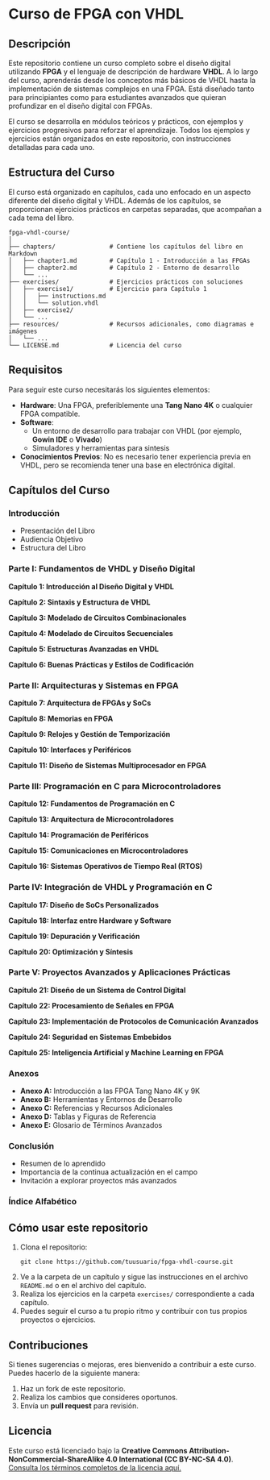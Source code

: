 
# Curso de FPGA con VHDL

## Descripción
Este repositorio contiene un curso completo sobre el diseño digital utilizando **FPGA** y el lenguaje de descripción de hardware **VHDL**. A lo largo del curso, aprenderás desde los conceptos más básicos de VHDL hasta la implementación de sistemas complejos en una FPGA. Está diseñado tanto para principiantes como para estudiantes avanzados que quieran profundizar en el diseño digital con FPGAs.

El curso se desarrolla en módulos teóricos y prácticos, con ejemplos y ejercicios progresivos para reforzar el aprendizaje. Todos los ejemplos y ejercicios están organizados en este repositorio, con instrucciones detalladas para cada uno.

## Estructura del Curso
El curso está organizado en capítulos, cada uno enfocado en un aspecto diferente del diseño digital y VHDL. Además de los capítulos, se proporcionan ejercicios prácticos en carpetas separadas, que acompañan a cada tema del libro.

```
fpga-vhdl-course/
│
├── chapters/               # Contiene los capítulos del libro en Markdown
│   ├── chapter1.md         # Capítulo 1 - Introducción a las FPGAs
│   ├── chapter2.md         # Capítulo 2 - Entorno de desarrollo
│   └── ...
├── exercises/              # Ejercicios prácticos con soluciones
│   ├── exercise1/          # Ejercicio para Capítulo 1
│   │   ├── instructions.md
│   │   └── solution.vhdl
│   ├── exercise2/
│   └── ...
├── resources/              # Recursos adicionales, como diagramas e imágenes
│   └── ...
└── LICENSE.md              # Licencia del curso
```

## Requisitos
Para seguir este curso necesitarás los siguientes elementos:
- **Hardware**: Una FPGA, preferiblemente una **Tang Nano 4K** o cualquier FPGA compatible.
- **Software**: 
  - Un entorno de desarrollo para trabajar con VHDL (por ejemplo, **Gowin IDE** o **Vivado**)
  - Simuladores y herramientas para sintesis
- **Conocimientos Previos**: No es necesario tener experiencia previa en VHDL, pero se recomienda tener una base en electrónica digital.

## Capítulos del Curso

### **Introducción**

- Presentación del Libro
- Audiencia Objetivo
- Estructura del Libro


### **Parte I: Fundamentos de VHDL y Diseño Digital**

**Capítulo 1: Introducción al Diseño Digital y VHDL**

**Capítulo 2: Sintaxis y Estructura de VHDL**

**Capítulo 3: Modelado de Circuitos Combinacionales**

**Capítulo 4: Modelado de Circuitos Secuenciales**

**Capítulo 5: Estructuras Avanzadas en VHDL**

**Capítulo 6: Buenas Prácticas y Estilos de Codificación**


### **Parte II: Arquitecturas y Sistemas en FPGA**

**Capítulo 7: Arquitectura de FPGAs y SoCs**

**Capítulo 8: Memorias en FPGA**

**Capítulo 9: Relojes y Gestión de Temporización**

**Capítulo 10: Interfaces y Periféricos**

**Capítulo 11: Diseño de Sistemas Multiprocesador en FPGA**


### **Parte III: Programación en C para Microcontroladores**

**Capítulo 12: Fundamentos de Programación en C**

**Capítulo 13: Arquitectura de Microcontroladores**

**Capítulo 14: Programación de Periféricos**

**Capítulo 15: Comunicaciones en Microcontroladores**

**Capítulo 16: Sistemas Operativos de Tiempo Real (RTOS)**


### **Parte IV: Integración de VHDL y Programación en C**

**Capítulo 17: Diseño de SoCs Personalizados**

**Capítulo 18: Interfaz entre Hardware y Software**

**Capítulo 19: Depuración y Verificación**

**Capítulo 20: Optimización y Síntesis**


### **Parte V: Proyectos Avanzados y Aplicaciones Prácticas**

**Capítulo 21: Diseño de un Sistema de Control Digital**

**Capítulo 22: Procesamiento de Señales en FPGA**

**Capítulo 23: Implementación de Protocolos de Comunicación Avanzados**

**Capítulo 24: Seguridad en Sistemas Embebidos**

**Capítulo 25: Inteligencia Artificial y Machine Learning en FPGA**


### **Anexos**

- **Anexo A:** Introducción a las FPGA Tang Nano 4K y 9K
- **Anexo B:** Herramientas y Entornos de Desarrollo
- **Anexo C:** Referencias y Recursos Adicionales
- **Anexo D:** Tablas y Figuras de Referencia
- **Anexo E:** Glosario de Términos Avanzados


### **Conclusión**

- Resumen de lo aprendido
- Importancia de la continua actualización en el campo
- Invitación a explorar proyectos más avanzados


### **Índice Alfabético**


## Cómo usar este repositorio
1. Clona el repositorio:
   ```
   git clone https://github.com/tuusuario/fpga-vhdl-course.git
   ```
2. Ve a la carpeta de un capítulo y sigue las instrucciones en el archivo `README.md` o en el archivo del capítulo.
3. Realiza los ejercicios en la carpeta `exercises/` correspondiente a cada capítulo.
4. Puedes seguir el curso a tu propio ritmo y contribuir con tus propios proyectos o ejercicios.

## Contribuciones
Si tienes sugerencias o mejoras, eres bienvenido a contribuir a este curso. Puedes hacerlo de la siguiente manera:
1. Haz un fork de este repositorio.
2. Realiza los cambios que consideres oportunos.
3. Envía un **pull request** para revisión.

## Licencia
Este curso está licenciado bajo la **Creative Commons Attribution-NonCommercial-ShareAlike 4.0 International (CC BY-NC-SA 4.0)**.  
[Consulta los términos completos de la licencia aquí.](https://creativecommons.org/licenses/by-nc-sa/4.0/)
